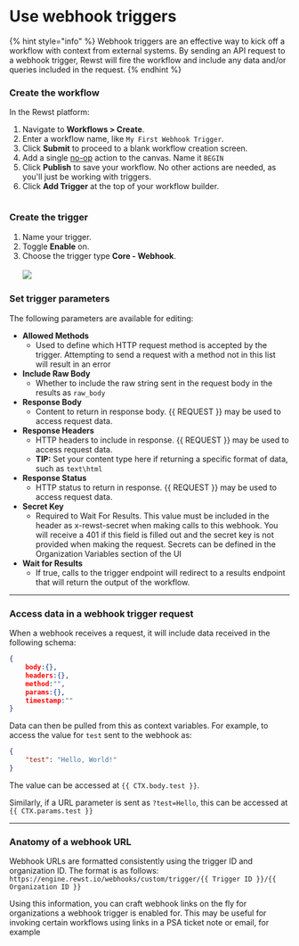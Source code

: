 # Use webhook triggers

{% hint style="info" %}
Webhook triggers are an effective way to kick off a workflow with context from external systems. By sending an API request to a webhook trigger, Rewst will fire the workflow and include any data and/or queries included in the request.
{% endhint %}

### Create the workflow

In the Rewst platform:

1. Navigate to **Workflows > Create**.
2. Enter a workflow name, like `My First Webhook Trigger`.
3. Click **Submit** to proceed to a blank workflow creation screen.
4. Add a single [no-op](../../actions-in-rewst/core-actions.md#no-operation-noop) action to the canvas. Name it `BEGIN`
5. Click **Publish** to save your workflow. No other actions are needed, as you'll just be working with triggers.
6. Click **Add Trigger** at the top of your workflow builder.

<figure><img src="../../../.gitbook/assets/image (17).png" alt=""><figcaption></figcaption></figure>

### **Create the trigger**

1. Name your trigger.
2. Toggle **Enable** on.
3. Choose the trigger type **Core - Webhook**.\
   \
   ![](<../../../.gitbook/assets/Screenshot 2025-02-21 at 12.50.29 PM.png>)

### **Set trigger parameters**

The following parameters are available for editing:

* **Allowed Methods**
  * Used to define which HTTP request method is accepted by the trigger. Attempting to send a request with a method not in this list will result in an error
* **Include Raw Body**
  * Whether to include the raw string sent in the request body in the results as `raw_body`
* **Response Body**
  * Content to return in response body. \{{ REQUEST \}} may be used to access request data.
* **Response Headers**
  * HTTP headers to include in response. \{{ REQUEST \}} may be used to access request data.
  * **TIP:** Set your content type here if returning a specific format of data, such as `text\html`
* **Response Status**
  * HTTP status to return in response. \{{ REQUEST \}} may be used to access request data.
* **Secret Key**
  * Required to Wait For Results. This value must be included in the header as x-rewst-secret when making calls to this webhook. You will receive a 401 if this field is filled out and the secret key is not provided when making the request. Secrets can be defined in the Organization Variables section of the UI
* **Wait for Results**
  * If true, calls to the trigger endpoint will redirect to a results endpoint that will return the output of the workflow.

***

### **Access data in a webhook trigger request**

When a webhook receives a request, it will include data received in the following schema:

```json
{
    body:{},
    headers:{},
    method:"",
    params:{},
    timestamp:""
}
```

Data can then be pulled from this as context variables. For example, to access the value for `test` sent to the webhook as:

```json
{
    "test": "Hello, World!"
}
```

The value can be accessed at `{{ CTX.body.test }}`.

Similarly, if a URL parameter is sent as `?test=Hello`, this can be accessed at `{{ CTX.params.test }}`

***

### **Anatomy of a webhook URL**

Webhook URLs are formatted consistently using the trigger ID and organization ID. The format is as follows: `https://engine.rewst.io/webhooks/custom/trigger/{{ Trigger ID }}/{{ Organization ID }}`

Using this information, you can craft webhook links on the fly for organizations a webhook trigger is enabled for. This may be useful for invoking certain workflows using links in a PSA ticket note or email, for example
